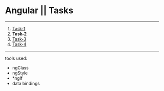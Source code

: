 # Angular || Tasks
------------
1. [Task-1](https://github.com/oleg9952/angular-tasks/tree/task_1)
2. **Task-2**
3. [Task-3](https://github.com/oleg9952/assignments/tree/task_3)
4. [Task-4](https://github.com/oleg9952/assignments/tree/task_4)
------------
tools used:
- ngClass
- ngStyle
- *ngIf
- data bindings
